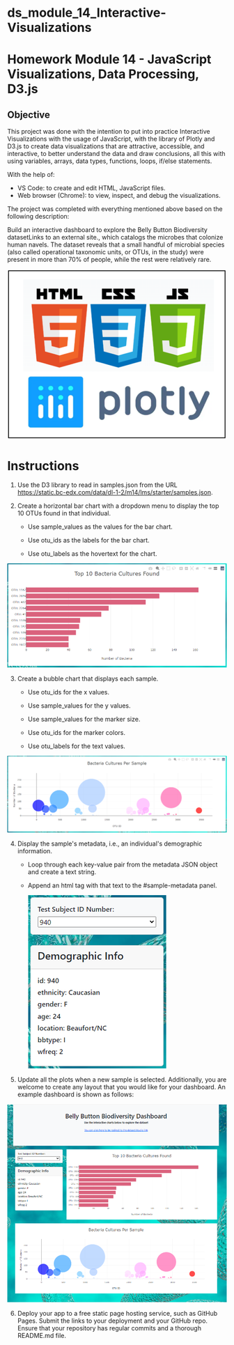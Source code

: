 # ds_module_14_Interactive-Visualizations
Homework Module 14 - JavaScript Visualizations, Data Processing, D3.js
=========
Objective
----
This project was done with the intention to put into practice Interactive Visualizations with the usage of JavaScript, with the library of Plotly and D3.js to create data visualizations that are attractive, accessible, and interactive, to better understand the data and draw conclusions, all this with using variables, arrays, data types, functions, loops, if/else statements. 

With the help of:
- VS Code: to create and edit HTML, JavaScript files.
- Web browser (Chrome): to view, inspect, and debug the visualizations.

The project was completed with everything mentioned above based on the following description:

Build an interactive dashboard to explore the Belly Button Biodiversity datasetLinks to an external site., which catalogs the microbes that colonize human navels.
The dataset reveals that a small handful of microbial species (also called operational taxonomic units, or OTUs, in the study) were present in more than 70% of people, while the rest were relatively rare.


![alt text](./images/HTML-CSS-JS-plotly.PNG)

Instructions
===

1. Use the D3 library to read in samples.json from the URL https://static.bc-edx.com/data/dl-1-2/m14/lms/starter/samples.json.

2. Create a horizontal bar chart with a dropdown menu to display the top 10 OTUs found in that individual.

    - Use sample_values as the values for the bar chart.

    - Use otu_ids as the labels for the bar chart.

    - Use otu_labels as the hovertext for the chart.

![alt text](./images/bar_chart.PNG)

3. Create a bubble chart that displays each sample.

    - Use otu_ids for the x values.

    - Use sample_values for the y values.

    - Use sample_values for the marker size.

    - Use otu_ids for the marker colors.

    - Use otu_labels for the text values.

![alt text](./images/bubble_chart.PNG)

4. Display the sample's metadata, i.e., an individual's demographic information.

    - Loop through each key-value pair from the metadata JSON object and create a text string.

    - Append an html tag with that text to the #sample-metadata panel.

        ![alt text](./images/demographic_info.PNG)

5. Update all the plots when a new sample is selected. Additionally, you are welcome to create any layout that you would like for your dashboard. An example dashboard is shown as follows:

![alt text](./images/web_page.PNG)

6. Deploy your app to a free static page hosting service, such as GitHub Pages. Submit the links to your deployment and your GitHub repo. Ensure that your repository has regular commits and a thorough README.md file.
